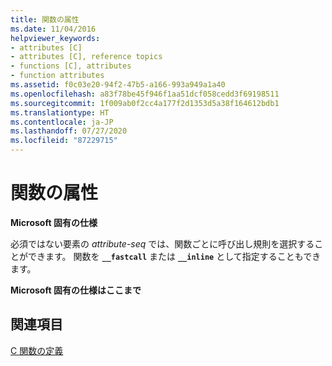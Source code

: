 ```yaml
---
title: 関数の属性
ms.date: 11/04/2016
helpviewer_keywords:
- attributes [C]
- attributes [C], reference topics
- functions [C], attributes
- function attributes
ms.assetid: f0c03e20-94f2-47b5-a166-993a949a1a40
ms.openlocfilehash: a83f78be45f946f1aa51dcf058cedd3f69198511
ms.sourcegitcommit: 1f009ab0f2cc4a177f2d1353d5a38f164612bdb1
ms.translationtype: HT
ms.contentlocale: ja-JP
ms.lasthandoff: 07/27/2020
ms.locfileid: "87229715"
---
```

# <a name="function-attributes"></a>関数の属性

**Microsoft 固有の仕様**

必須ではない要素の *attribute-seq* では、関数ごとに呼び出し規則を選択することができます。 関数を **`__fastcall`** または **`__inline`** として指定することもできます。

**Microsoft 固有の仕様はここまで**

## <a name="see-also"></a>関連項目

[C 関数の定義](../c-language/c-function-definitions.md)
